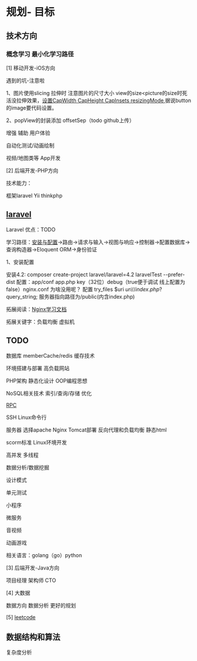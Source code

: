 规划- 目标
=======

技术方向
-----------

### 概念学习  最小化学习路径

[1] 移动开发-iOS方向 

遇到的坑-注意啦

  1、图片使用slicing 拉伸时 注意图片的尺寸大小 view的size<picture的size时死活没拉伸效果，[设置CapWidth CapHeight CapInsets resizingMode](https://www.jianshu.com/p/0038823122dc),据说button的image要代码设置。
  
  2、popView的封装添加 offsetSep（todo github上传）

增强 辅助 用户体验

自动化测试/动画绘制

视频/地图类等 App开发

[2] 后端开发-PHP方向

技术能力：

框架laravel Yii thinkphp

[laravel](https://www.golaravel.com/)
-----------
  Laravel 优点：TODO
  
  学习路径：[安装与配置](https://docs.golaravel.com/docs/4.2/quick/#installation)->路由->请求与输入->视图与响应->控制器->配置数据库->查询构造器->Eloquent ORM->身份验证
  
  1、安装配置
  
  安装4.2: composer create-project laravel/laravel=4.2 laravelTest --prefer-dist
  配置：app/conf app.php key（32位）debug（true便于调试 线上配置为false）nginx.conf 为啥没用呢？ 配置 try_files $uri $uri/ /index.php?$query_string; 服务器指向路径为/public(内含index.php)
  
  拓展阅读：[Nginx学习文档](http://www.nginx.cn/doc/) 
  
  拓展关键字：负载均衡 虚拟机

TODO
--

数据库 memberCache/redis 缓存技术

环境搭建与部署 高负载网站

PHP架构 静态化设计 OOP编程思想

NoSQL相关技术 索引/查询/存储 优化

[RPC](https://github.com/FLYKingdom/MyCode/blob/master/%E6%9E%B6%E6%9E%84%E5%AD%A6%E4%B9%A0/RPC%E6%9E%B6%E6%9E%84%E5%AD%A6%E4%B9%A0%E8%B0%83%E7%A0%94.md)

SSH Linux命令行

服务器 选择apache Nginx Tomcat部署 反向代理和负载均衡 静态html

scorm标准 Linux环境开发

高并发 多线程

数据分析/数据挖掘

设计模式

单元测试

小程序

微服务

音视频

动画游戏

相关语言：golang（go）python

[3] 后端开发-Java方向

项目经理 架构师 CTO 

[4] 大数据

数据方向 数据分析 更好的规划

[5] [leetcode](https://leetcode-cn.com/problemset/all/)

数据结构和算法
---

复杂度分析



